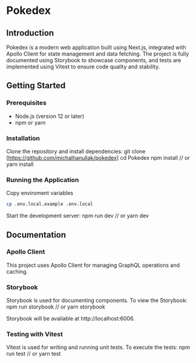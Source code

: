 # Pokedex

## Introduction

Pokedex is a modern web application built using Next.js, integrated with Apollo Client for state management and data fetching. The project is fully documented using Storybook to showcase components, and tests are implemented using Vitest to ensure code quality and stability.

## Getting Started

### Prerequisites

- Node.js (version 12 or later)
- npm or yarn

### Installation

Clone the repository and install dependencies:
git clone [https://github.com/michalhanuliak/pokedex]
cd Pokedex
npm install // or yarn install

### Running the Application

Copy enviroment variables

```bash
cp .env.local.example .env.local
```

Start the development server:
npm run dev // or yarn dev

## Documentation

### Apollo Client

This project uses Apollo Client for managing GraphQL operations and caching.

### Storybook

Storybook is used for documenting components. To view the Storybook:
npm run storybook // or yarn storybook

Storybook will be available at http://localhost:6006.

### Testing with Vitest

Vitest is used for writing and running unit tests. To execute the tests:
npm run test // or yarn test
